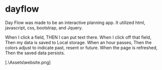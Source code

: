 # dayflow
Day Flow was made to be an interactive planning app. It utilized html, javascript, css, bootstrap, and Jquery. 

When I click a field,
THEN I can put text there.
When I click off that field,
Then my data is saved to Local storage.
When an hour passes, 
Then the colors adjust to indicate past, resent or future.
When the page is refreshed,
Then the saved data persists.

[.\Assets\website.png]